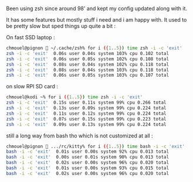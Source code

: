 Been using zsh since around 98' and kept my config updated along with it.

It has some features but mostly stuff i need and i am happy with. It used to be
pretty slow but sped things up quite a bit :

On fast SSD laptop :

```bash
chmouel@pignon 🦅 ~/.cache/zsh% for i ({1..5}) time zsh -i -c 'exit'
zsh -i -c 'exit'  0.06s user 0.04s system 103% cpu 0.102 total
zsh -i -c 'exit'  0.06s user 0.05s system 102% cpu 0.108 total
zsh -i -c 'exit'  0.08s user 0.04s system 102% cpu 0.118 total
zsh -i -c 'exit'  0.08s user 0.04s system 103% cpu 0.118 total
zsh -i -c 'exit'  0.06s user 0.05s system 103% cpu 0.107 total
```

on slow RPI SD card : 

```bash
chmouel@kodi ~% for i ({1..5}) time zsh -i -c 'exit'
zsh -i -c 'exit'  0.15s user 0.11s system 99% cpu 0.266 total
zsh -i -c 'exit'  0.13s user 0.09s system 99% cpu 0.224 total
zsh -i -c 'exit'  0.11s user 0.12s system 99% cpu 0.224 total
zsh -i -c 'exit'  0.07s user 0.15s system 99% cpu 0.223 total
zsh -i -c 'exit'  0.09s user 0.13s system 99% cpu 0.224 total
```


still a long way from bash tho which is not customized at all : 

```bash
chmouel@pignon 🦅 .../rc/kitty% for i ({1..5}) time bash -i -c 'exit'                                                              main
bash -i -c 'exit'  0.01s user 0.00s system 92% cpu 0.013 total
bash -i -c 'exit'  0.00s user 0.01s system 90% cpu 0.013 total
bash -i -c 'exit'  0.02s user 0.00s system 96% cpu 0.020 total
bash -i -c 'exit'  0.01s user 0.00s system 93% cpu 0.015 total
bash -i -c 'exit'  0.02s user 0.00s system 96% cpu 0.020 total
```
